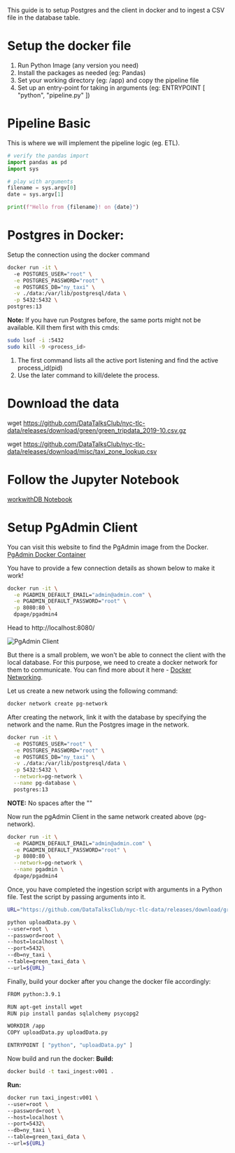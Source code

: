 This guide is to setup Postgres and the client in docker and to ingest a CSV file in the database table.

# Setup the docker file

1. Run Python Image (any version you need)
2. Install the packages as needed (eg: Pandas)
3. Set your working directory (eg: /app) and copy the pipeline file
4. Set up an entry-point for taking in arguments (eg: ENTRYPOINT [ "python", "pipeline.py" ])

# Pipeline Basic
This is where we will implement the pipeline logic (eg. ETL).

```python
# verify the pandas import
import pandas as pd
import sys

# play with arguments
filename = sys.argv[0]
date = sys.argv[1]

print(f"Hello from {filename}! on {date}")
```

# Postgres in Docker:

Setup the connection using the docker command

```bash
docker run -it \  
  -e POSTGRES_USER="root" \
  -e POSTGRES_PASSWORD="root" \
  -e POSTGRES_DB="ny_taxi" \
  -v ./data:/var/lib/postgresql/data \
  -p 5432:5432 \
postgres:13
```

**Note:**
If you have run Postgres before, the same ports might not be available. Kill them first with this cmds:

```bash
sudo lsof -i :5432 
sudo kill -9 <process_id>
```

1. The first command lists all the active port listening and find the active process_id(pid)
2. Use the later command to kill/delete the process.

# Download the data

wget https://github.com/DataTalksClub/nyc-tlc-data/releases/download/green/green_tripdata_2019-10.csv.gz

wget https://github.com/DataTalksClub/nyc-tlc-data/releases/download/misc/taxi_zone_lookup.csv

# Follow the Jupyter Notebook

[workwithDB Notebook](https://github.com/being-invincible/Intro-to-docker-and-postgres/blob/main/workwithDB.ipynb)

# Setup PgAdmin Client

You can visit this website to find the PgAdmin image from the Docker.
[PgAdmin Docker Container](https://www.pgadmin.org/docs/pgadmin4/latest/container_deployment.html)

You have to provide a few connection details as shown below to make it work!

```bash
docker run -it \
  -e PGADMIN_DEFAULT_EMAIL="admin@admin.com" \
  -e PGADMIN_DEFAULT_PASSWORD="root" \
  -p 8080:80 \
  dpage/pgadmin4
```

Head to http://localhost:8080/

![PgAdmin Client](https://github.com/user-attachments/assets/a496a9f1-2fac-47b2-b5dd-c9f3083f205a)

But there is a small problem, we won't be able to connect the client with the local database. For this purpose, we need to create a docker network for them to communicate. You can find more about it here - [Docker Networking](https://docs.docker.com/engine/network/).

Let us create a new network using the following command:
```bash
docker network create pg-network
```

After creating the network, link it with the database by specifying the network and the name. Run the Postgres image in the network.
```bash
docker run -it \
  -e POSTGRES_USER="root" \
  -e POSTGRES_PASSWORD="root" \
  -e POSTGRES_DB="ny_taxi" \
  -v ./data:/var/lib/postgresql/data \
  -p 5432:5432 \
  --network=pg-network \
  --name pg-database \
  postgres:13
```
**NOTE:** No spaces after the "\"

Now run the pgAdmin Client in the same network created above (pg-network).
```bash
docker run -it \
  -e PGADMIN_DEFAULT_EMAIL="admin@admin.com" \
  -e PGADMIN_DEFAULT_PASSWORD="root" \
  -p 8080:80 \
  --network=pg-network \
  --name pgadmin \
  dpage/pgadmin4
```

Once, you have completed the ingestion script with arguments in a Python file. Test the script by passing arguments into it.
```bash
URL="https://github.com/DataTalksClub/nyc-tlc-data/releases/download/green/green_tripdata_2019-10.csv.gz"
```
```bash
python uploadData.py \
--user=root \
--password=root \
--host=localhost \
--port=5432\
--db=ny_taxi \
--table=green_taxi_data \
--url=${URL}
```

Finally, build your docker after you change the docker file accordingly:
```bash
FROM python:3.9.1

RUN apt-get install wget
RUN pip install pandas sqlalchemy psycopg2

WORKDIR /app
COPY uploadData.py uploadData.py

ENTRYPOINT [ "python", "uploadData.py" ]
```

Now build and run the docker:
**Build:**
```bash
docker build -t taxi_ingest:v001 .
```

**Run:**
```bash
docker run taxi_ingest:v001 \
--user=root \
--password=root \
--host=localhost \
--port=5432\
--db=ny_taxi \
--table=green_taxi_data \
--url=${URL}
```
